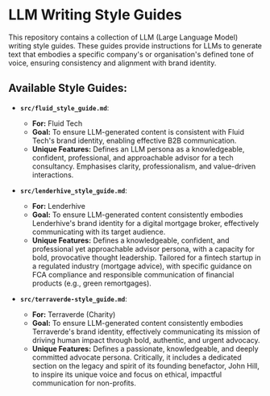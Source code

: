 # LLM Writing Style Guides

This repository contains a collection of LLM (Large Language Model) writing style guides. These guides provide instructions for LLMs to generate text that embodies a specific company's or organisation's defined tone of voice, ensuring consistency and alignment with brand identity.

## Available Style Guides:

*   **`src/fluid_style_guide.md`**: 
    *   **For:** Fluid Tech
    *   **Goal:** To ensure LLM-generated content is consistent with Fluid Tech's brand identity, enabling effective B2B communication.
    *   **Unique Features:** Defines an LLM persona as a knowledgeable, confident, professional, and approachable advisor for a tech consultancy. Emphasises clarity, professionalism, and value-driven interactions.

*   **`src/lenderhive_style_guide.md`**: 
    *   **For:** Lenderhive
    *   **Goal:** To ensure LLM-generated content consistently embodies Lenderhive's brand identity for a digital mortgage broker, effectively communicating with its target audience.
    *   **Unique Features:** Defines a knowledgeable, confident, and professional yet approachable advisor persona, with a capacity for bold, provocative thought leadership. Tailored for a fintech startup in a regulated industry (mortgage advice), with specific guidance on FCA compliance and responsible communication of financial products (e.g., green remortgages).

*   **`src/terraverde-style_guide.md`**: 
    *   **For:** Terraverde (Charity)
    *   **Goal:** To ensure LLM-generated content consistently embodies Terraverde's brand identity, effectively communicating its mission of driving human impact through bold, authentic, and urgent advocacy.
    *   **Unique Features:** Defines a passionate, knowledgeable, and deeply committed advocate persona. Critically, it includes a dedicated section on the legacy and spirit of its founding benefactor, John Hill, to inspire its unique voice and focus on ethical, impactful communication for non-profits.
